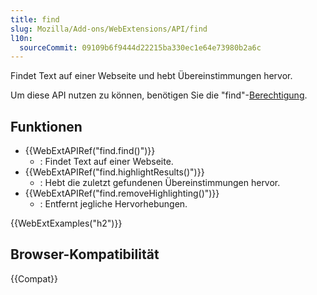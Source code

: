 ```yaml
---
title: find
slug: Mozilla/Add-ons/WebExtensions/API/find
l10n:
  sourceCommit: 09109b6f9444d22215ba330ec1e64e73980b2a6c
---
```


Findet Text auf einer Webseite und hebt Übereinstimmungen hervor.

Um diese API nutzen zu können, benötigen Sie die "find"-[Berechtigung](/de/docs/Mozilla/Add-ons/WebExtensions/manifest.json/permissions).

## Funktionen

- {{WebExtAPIRef("find.find()")}}
  - : Findet Text auf einer Webseite.
- {{WebExtAPIRef("find.highlightResults()")}}
  - : Hebt die zuletzt gefundenen Übereinstimmungen hervor.
- {{WebExtAPIRef("find.removeHighlighting()")}}
  - : Entfernt jegliche Hervorhebungen.

{{WebExtExamples("h2")}}

## Browser-Kompatibilität

{{Compat}}
